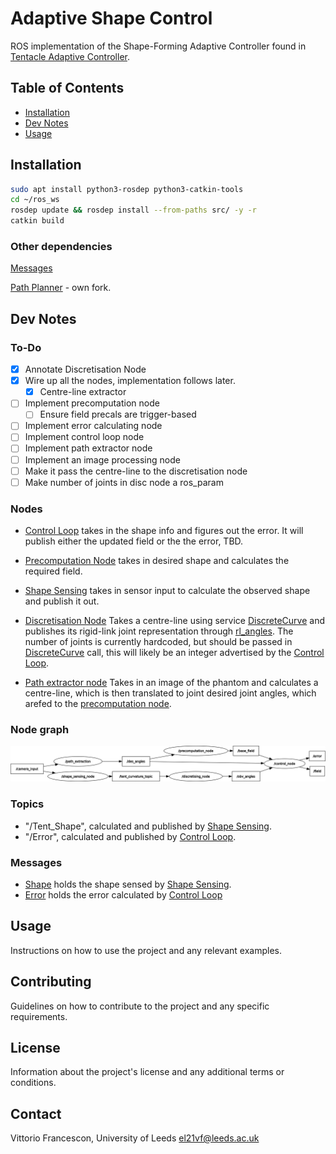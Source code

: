 # Adaptive Shape Control

ROS implementation of the Shape-Forming Adaptive Controller found in [Tentacle Adaptive Controller](https://github.com/VFrancescon/TentacleAdaptiveController).

## Table of Contents

- [Installation](#installation)
- [Dev Notes](#dev-notes)
- [Usage](#usage)

## Installation

```bash
sudo apt install python3-rosdep python3-catkin-tools
cd ~/ros_ws
rosdep update && rosdep install --from-paths src/ -y -r
catkin build
```

### Other dependencies

[Messages](https://github.com/Stormlabuk/shapeforming_msgs)

[Path Planner](https://github.com/VFrancescon/Heuristic_path_planners) - own fork.

## Dev Notes

### To-Do

- [x] Annotate Discretisation Node
- [x] Wire up all the nodes, implementation follows later.
  - [x] Centre-line extractor
- [ ] Implement precomputation node
  - [ ] Ensure field precals are trigger-based
- [ ] Implement error calculating node
- [ ] Implement control loop node
- [ ] Implement path extractor node
- [ ] Implement an image processing node
- [ ] Make it pass the centre-line to the discretisation node
- [ ] Make number of joints in disc node a ros_param

### Nodes

- [Control Loop](src/control_loop.cpp) takes in the shape info and figures out the error. It will publish either the updated field or the the error, TBD.

- [Precomputation Node](src/precomputation_node.cpp) takes in desired shape and calculates the required field.

- [Shape Sensing](src/shape_sensing.cpp) takes in sensor input to calculate the observed shape and publish it out.

- [Discretisation Node](scripts/discretising_node.py) Takes a centre-line using service [DiscreteCurve](srv/DiscretiseCurve.srv) and publishes its rigid-link joint representation through [rl_angles](msg/rl_angles.msg). The number of joints is currently hardcoded, but should be passed in [DiscreteCurve](srv/DiscretiseCurve.srv) call, this will likely be an integer advertised by the [Control Loop](src/control_loop.cpp).

- [Path extractor node](src/path_extractor.cpp) Takes in an image of the phantom and calculates a centre-line, which is then translated to joint desired joint angles, which arefed to the [precomputation node](src/precomputation_node.cpp).

### Node graph

![Node Graph](img/dev_node_graph.png)

### Topics

- "/Tent_Shape", calculated and published by [Shape Sensing](src/shape_sensing.cpp).
- "/Error", calculated and published by [Control Loop](src/control_loop.cpp).

### Messages

- [Shape](msg/rl_shape.msg) holds the shape sensed by [Shape Sensing](src/shape_sensing.cpp).
- [Error](msg/error.msg) holds the error calculated by [Control Loop](src/control_loop.cpp)

## Usage

Instructions on how to use the project and any relevant examples.

## Contributing

Guidelines on how to contribute to the project and any specific requirements.

## License

Information about the project's license and any additional terms or conditions.

## Contact

Vittorio Francescon, University of Leeds [el21vf@leeds.ac.uk](mailto:el21vf@leeds.ac.uk)
